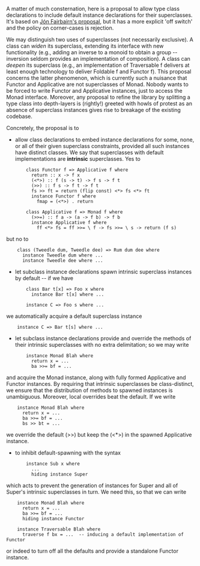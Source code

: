 
A matter of much consternation, here is a proposal to allow type class declarations to include default instance declarations for their superclasses. It's based on [ Jón Fairbairn's proposal](http://www.haskell.org//pipermail/haskell-prime/2006-August/001587.html), but it has a more explicit 'off switch' and the policy on corner-cases is rejection.


We may distinguish two uses of superclasses (not necessarily exclusive). A class can *widen* its superclass, extending its interface with new functionality (e.g., adding an inverse to a monoid to obtain a group -- inversion seldom provides an implementation of composition). A class can *deepen* its superclass (e.g., an implementation of Traversable f delivers at least enough technology to deliver Foldable f and Functor f). This proposal concerns the latter phenomenon, which is currently such a nuisance that Functor and Applicative are not superclasses of Monad. Nobody wants to be forced to write Functor and Applicative instances, just to access the Monad interface. Moreover, any proposal to refine the library by splitting a type class into depth-layers is (rightly!) greeted with howls of protest as an absence of superclass instances gives rise to breakage of the existing codebase.


Concretely, the proposal is to

- allow class declarations to embed instance declarations for some, none, or all of their given superclass constraints, provided all such instances have distinct classes. We say that superclasses with default implementations are **intrinsic** superclasses. Yes to

  ```wiki
      class Functor f => Applicative f where
        return :: x -> f x
        (<*>) :: f (s -> t) -> f s -> f t
        (>>) :: f s -> f t -> f t
        fs >> ft = return (flip const) <*> fs <*> ft
        instance Functor f where
          fmap = (<*>) . return

      class Applicative f => Monad f where
        (>>=) :: f a -> (a -> f b) -> f b
        instance Applicative f where
          ff <*> fs = ff >>= \ f -> fs >>= \ s -> return (f s)
  ```


but no to

```wiki
    class (Tweedle dum, Tweedle dee) => Rum dum dee where
      instance Tweedle dum where ...
      instance Tweedle dee where ...
```

- let subclass instance declarations spawn intrinsic superclass instances by default -- if we have

  ```wiki
      class Bar t[x] => Foo x where
        instance Bar t[x] where ...

      instance C => Foo s where ...
  ```


we automatically acquire a default superclass instance

```wiki
    instance C => Bar t[s] where ...
```

- let subclass instance declarations provide and override the methods of their intrinsic superclasses with no extra delimitation; so we may write

  ```wiki
      instance Monad Blah where
        return x = ...
        ba >>= bf = ...
  ```


and acquire the Monad instance, along with fully formed Applicative and Functor instances. By requiring that intrinsic superclasses be class-distinct, we ensure that the distribution of methods to spawned instances is unambiguous. Moreover, local overrides beat the default. If we write

```wiki
    instance Monad Blah where
      return x = ...
      ba >>= bf = ...
      bs >> bt = ...
```


we override the default (\>\>) but keep the (\<\*\>) in the spawned Applicative instance.

- to inhibit default-spawning with the syntax

  ```wiki
      instance Sub x where
        ...
        hiding instance Super
  ```


which acts to prevent the generation of instances for Super and all of Super's intrinsic superclasses in turn. We need this, so that we can write

```wiki
    instance Monad Blah where
      return x = ...
      ba >>= bf = ...
      hiding instance Functor

    instance Traversable Blah where
      traverse f bx = ...  -- inducing a default implementation of Functor
```


or indeed to turn off all the defaults and provide a standalone Functor instance.
